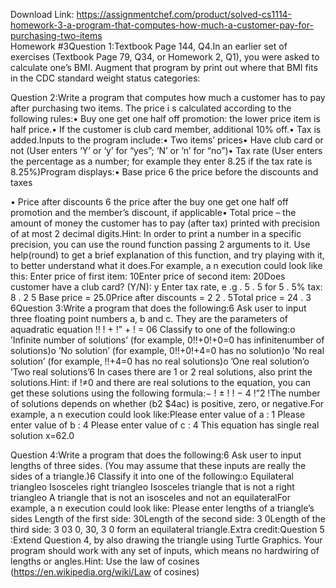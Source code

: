 Download Link: https://assignmentchef.com/product/solved-cs1114-homework-3-a-program-that-computes-how-much-a-customer-pay-for-purchasing-two-items
<br>
Homework #3Question 1:Textbook Page 144, Q4.In an earlier set of exercises (Textbook Page 79, Q34, or Homework 2, Q1), you were asked to calculate one’s BMI. Augment that program by print out where that BMI fits in the CDC standard weight status categories:

Question 2:Write a program that computes how much a customer has to pay after purchasing two items. The price i s calculated according to the following rules:• Buy one get one half off promotion: the lower price item is half price.• If the customer is club card member, additional 10% off.• Tax is added.Inputs to the program include:• Two items’ prices• Have club card or not (User enters ‘Y’ or ‘y’ for “yes”; ‘N’ or ‘n’ for “no”)• Tax rate (User enters the percentage as a number; for example they enter 8.25 if the tax rate is 8.25%)Program displays:• Base price 6 the price before the discounts and taxes

• Price after discounts 6 the price after the buy one get one half off promotion and the member’s discount, if applicable• Total price – the amount of money the customer has to pay (after tax) printed with precision of at most 2 decimal digits.Hint: In order to print a number in a specific precision, you can use the round function passing 2 arguments to it. Use help(round) to get a brief explanation of this function, and try playing with it, to better understand what it does.For example, a n execution could look like this: Enter price of first item: 10Enter price of second item: 20Does customer have a club card? (Y/N): y Enter tax rate, e .g . 5 . 5 for 5 . 5% tax: 8 . 2 5 Base price = 25.0Price after discounts = 2 2 . 5Total price = 24 . 3 6Question 3:Write a program that does the following:6 Ask user to input three floating point numbers a, b and c. They are the parameters of aquadratic equation !! ! + !” + ! = 06 Classify to one of the following:o ’Infinite number of solutions’ (for example, 0!!+0!+0=0 has infinitenumber of solutions)o ’No solution’ (for example, 0!!+0!+4=0 has no solution)o ’No real solution’ (for example, !!+4=0 has no real solutions)o ’One real solution’o ’Two real solutions’6 In cases there are 1 or 2 real solutions, also print the solutions.Hint: if !≠0 and there are real solutions to the equation, you can get these solutions using the following formula:− ! ± ! ! − 4 !”2 !The number of solutions depends on whether (b2 $4ac) is positive, zero, or negative.For example, a n execution could look like:Please enter value of a : 1 Please enter value of b : 4 Please enter value of c : 4 This equation has single real solution x=62.0

Question 4:Write a program that does the following:6 Ask user to input lengths of three sides. (You may assume that these inputs are really the sides of a triangle.)6 Classify it into one of the following:o Equilateral triangleo Isosceles right triangleo Isosceles triangle that is not a right triangleo A triangle that is not an isosceles and not an equilateralFor example, a n execution could look like: Please enter lengths of a triangle’s sides Length of the first side: 30Length of the second side: 3 0Length of the third side: 3 03 0, 30, 3 0 form an equilateral triangle.Extra credit:Question 5 :Extend Question 4, by also drawing the triangle using Turtle Graphics. Your program should work with any set of inputs, which means no hardwiring of lengths or angles.Hint: Use the law of cosines (https://en.wikipedia.org/wiki/Law of cosines)